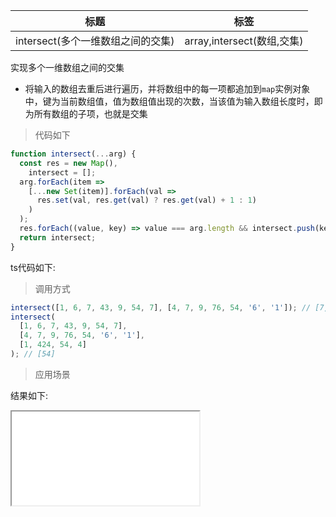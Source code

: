 | 标题                              | 标签                       |
| --------------------------------- | -------------------------- |
| intersect(多个一维数组之间的交集) | array,intersect(数组,交集) |

实现多个一维数组之间的交集

- 将输入的数组去重后进行遍历，并将数组中的每一项都追加到`map`实例对象中，键为当前数组值，值为数组值出现的次数，当该值为输入数组长度时，即为所有数组的子项，也就是交集

> 代码如下

```js
function intersect(...arg) {
  const res = new Map(),
    intersect = [];
  arg.forEach(item =>
    [...new Set(item)].forEach(val =>
      res.set(val, res.get(val) ? res.get(val) + 1 : 1)
    )
  );
  res.forEach((value, key) => value === arg.length && intersect.push(key));
  return intersect;
}
```

ts代码如下:

<div class="code-editor" data-url="codes/javascript/ts/intersect.ts" data-language="typescript"></div>

> 调用方式

```js
intersect([1, 6, 7, 43, 9, 54, 7], [4, 7, 9, 76, 54, '6', '1']); // [7,9,54]
intersect(
  [1, 6, 7, 43, 9, 54, 7],
  [4, 7, 9, 76, 54, '6', '1'],
  [1, 424, 54, 4]
); // [54]
```

> 应用场景

<div class="code-editor" data-url="codes/javascript/html/intersect.html" data-language="html"></div>

结果如下:

<iframe src="codes/javascript/html/intersect.html"></iframe>
